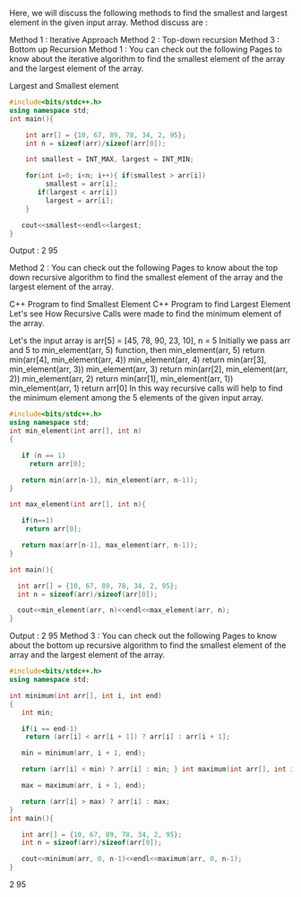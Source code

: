 Here, we will discuss the following methods to find the smallest and largest element in the given input array. Method discuss are :

Method 1 : Iterative Approach
Method 2 : Top-down recursion
Method 3 : Bottom up Recursion
Method 1 :
You can check out the following Pages to know about the iterative algorithm to find the smallest element of the array and the largest element of the array.


Largest and Smallest element
```cpp
#include<bits/stdc++.h>
using namespace std;
int main(){

    int arr[] = {10, 67, 89, 78, 34, 2, 95};
    int n = sizeof(arr)/sizeof(arr[0]);

    int smallest = INT_MAX, largest = INT_MIN;

    for(int i=0; i<n; i++){ if(smallest > arr[i])
         smallest = arr[i];
       if(largest < arr[i])
         largest = arr[i];
    }

   cout<<smallest<<endl<<largest;
}

```
Output :
2
95

Method 2 :
You can check out the following Pages to know about the top down recursive algorithm to find the smallest element of the array and the largest element of the array.

C++ Program to find Smallest Element
C++ Program to find Largest Element
Let's see How Recursive Calls were made to find the minimum element of the array.

Let's the input array is arr[5] = [45, 78, 90, 23, 10], n = 5
Initially we pass arr and 5 to min_element(arr, 5) function, then
min_element(arr, 5) return min(arr[4], min_element(arr, 4))
min_element(arr, 4) return min(arr[3], min_element(arr, 3))
min_element(arr, 3) return min(arr[2], min_element(arr, 2))
min_element(arr, 2) return min(arr[1], min_element(arr, 1))
min_element(arr, 1) return arr[0]
In this way recursive calls will help to find the minimum element among the 5 elements of the given input array.
```cpp
#include<bits/stdc++.h>
using namespace std;
int min_element(int arr[], int n)
{

   if (n == 1)
     return arr[0];

   return min(arr[n-1], min_element(arr, n-1));
}

int max_element(int arr[], int n){

   if(n==1)
    return arr[0];

   return max(arr[n-1], max_element(arr, n-1));
}

int main(){

  int arr[] = {10, 67, 89, 78, 34, 2, 95};
  int n = sizeof(arr)/sizeof(arr[0]);

  cout<<min_element(arr, n)<<endl<<max_element(arr, n);
}

```
Output :
2
95
Method 3 :
You can check out the following Pages to know about the bottom up recursive algorithm to find the smallest element of the array and the largest element of the array.

```cpp
#include<bits/stdc++.h>
using namespace std;

int minimum(int arr[], int i, int end)
{
   int min;

   if(i == end-1)
    return (arr[i] < arr[i + 1]) ? arr[i] : arr[i + 1];

   min = minimum(arr, i + 1, end);

   return (arr[i] < min) ? arr[i] : min; } int maximum(int arr[], int i, int end) { int max; if(i == end-1) return (arr[i] > arr[i + 1]) ? arr[i] : arr[i + 1];

   max = maximum(arr, i + 1, end);

   return (arr[i] > max) ? arr[i] : max;
}
int main(){

   int arr[] = {10, 67, 89, 78, 34, 2, 95};
   int n = sizeof(arr)/sizeof(arr[0]);

   cout<<minimum(arr, 0, n-1)<<endl<<maximum(arr, 0, n-1);
}

```

2
95
